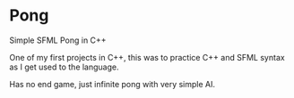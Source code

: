 # Pong
Simple SFML Pong in C++

One of my first projects in C++, this was to practice C++ and SFML syntax as I get used to the language.

Has no end game, just infinite pong with very simple AI.
